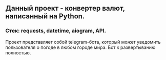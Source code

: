 ## Данный проект - конвертер валют, написанный на Python.

### Стек: requests, datetime, aiogram, API.

Проект представляет собой telegram-бота, который может уведомить пользователя о погоде в любом городе мира. Бот к развертыванию полностью.
